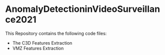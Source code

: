 # AnomalyDetectioninVideoSurveillance2021
This Repository contains the following code files:
- The C3D Features Extraction 
- VMZ Features Extraction 
 
